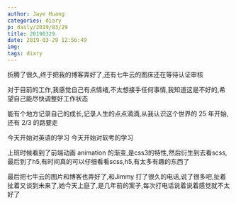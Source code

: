 ```yaml
---
author: Jaye Huang
categories: diary
p: daily/2019/03/29
title: 20190329
date: 2019-03-29 12:56:49
img:
tags: diary
---
```


折腾了很久,终于把我的博客弄好了,还有七牛云的图床还在等待认证审核

对于目前的工作,我感觉自己有点情绪,不太想接手任何事情,我知道这是不好的,希望自己能尽快调整好工作状态

能有个地方记录自己的成长,记录人生的点点滴滴,从我认识这个世界的 25 年开始,还有 2/3 的路要走

今天开始对英语的学习
今天开始对软考的学习

上班时候看到了前端动画 animation 的渐变,是css3的特性,然后衍生到去看scss,最后到了h5,有时间真的可以仔细看看scss,h5,有太多有趣的东西了

最后把七牛云的图片和博客也弄好了,和Jimmy 打了很久的电话,说了很多吧,扯着扯着又谈到未来了,她今天上庭了,是几年前的案子,每次打电话说着说着感觉就不太好了